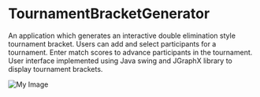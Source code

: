 # TournamentBracketGenerator

An application which generates an interactive double elimination style tournament bracket. Users can add and select participants for a tournament. Enter match scores to advance participants in the tournament. User interface implemented using Java swing and JGraphX library to display tournament brackets.

![My Image](images/enter_names.jpg)
